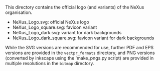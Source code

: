 This directory contains the official logo (and variants) of the NeXus organisation.
* NeXus_Logo.svg: official NeXus logo
* NeXus_Logo_square.svg: favicon variant
* NeXus_Logo_dark.svg: variant for dark backgrounds
* NeXus_Logo_dark_square.svg: favicon variant for dark backgrounds


While the SVG versions are recommended for use, further PDF and EPS versions are provided in the `vectpr_formats` directory, and PNG versions (converted by inkscape using the 'make_pngs.py script)
are provided in multiple resolutions in the `bitmap` directory.
